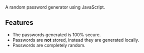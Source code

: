 A random password generator using JavaScript.

## Features
  * The passwords generated is 100% secure.
  * Passwords are **not** stored, instead they are generated locally.
  * Passwords are completely random. 
